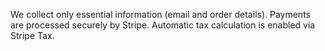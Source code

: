 We collect only essential information (email and order details). Payments are processed securely by Stripe. Automatic tax calculation is enabled via Stripe Tax.
